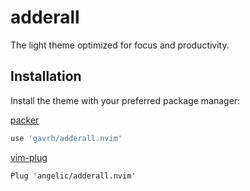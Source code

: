 # adderall
The light theme optimized for focus and productivity.

## Installation

Install the theme with your preferred package manager:

[packer](https://github.com/wbthomason/packer.nvim)

```lua
use 'gavrh/adderall.nvim'
```

[vim-plug](https://github.com/junegunn/vim-plug)

```vim
Plug 'angelic/adderall.nvim'
```
